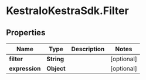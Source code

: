 # KestraIoKestraSdk.Filter

## Properties

Name | Type | Description | Notes
------------ | ------------- | ------------- | -------------
**filter** | **String** |  | [optional] 
**expression** | **Object** |  | [optional] 


